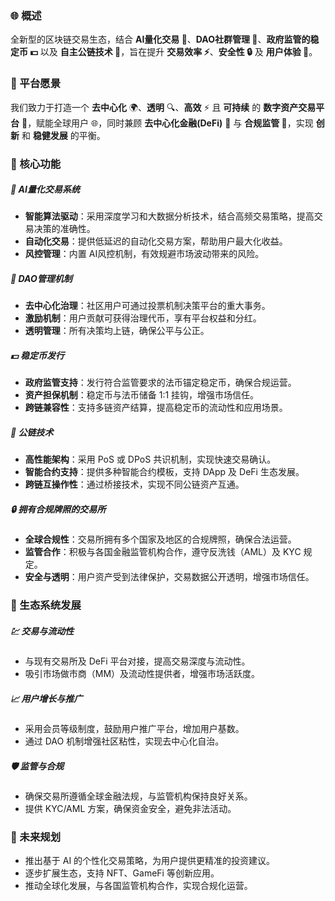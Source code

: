 

### 🌐 概述

全新型的区块链交易生态，结合 **AI量化交易 🤖**、**DAO社群管理 👥**、**政府监管的稳定币 💵** 以及 **自主公链技术 🔗**，旨在提升 **交易效率 ⚡**、**安全性 🔒** 及 **用户体验 🎉**。


### 🚀 平台愿景

我们致力于打造一个 **去中心化** 🌍、**透明** 🔍、**高效** ⚡ 且 **可持续** 的 **数字资产交易平台** 💼，赋能全球用户 🌐，同时兼顾 **去中心化金融(DeFi)** 💸 与 **合规监管 📜**，实现 **创新** 和 **稳健发展** 的平衡。


### 🔑 核心功能

##### 🤖 AI量化交易系统

* **智能算法驱动**：采用深度学习和大数据分析技术，结合高频交易策略，提高交易决策的准确性。
* **自动化交易**：提供低延迟的自动化交易方案，帮助用户最大化收益。
* **风控管理**：内置 AI风控机制，有效规避市场波动带来的风险。

##### 👥 DAO管理机制

* **去中心化治理**：社区用户可通过投票机制决策平台的重大事务。
* **激励机制**：用户贡献可获得治理代币，享有平台权益和分红。
* **透明管理**：所有决策均上链，确保公平与公正。

##### 💵 稳定币发行

* **政府监管支持**：发行符合监管要求的法币锚定稳定币，确保合规运营。
* **资产担保机制**：稳定币与法币储备 1:1 挂钩，增强市场信任。
* **跨链兼容性**：支持多链资产结算，提高稳定币的流动性和应用场景。

##### 🔗 公链技术

* **高性能架构**：采用 PoS 或 DPoS 共识机制，实现快速交易确认。
* **智能合约支持**：提供多种智能合约模板，支持 DApp 及 DeFi 生态发展。
* **跨链互操作性**：通过桥接技术，实现不同公链资产互通。

##### 🔒 拥有合规牌照的交易所

* **全球合规性**：交易所拥有多个国家及地区的合规牌照，确保合法运营。
* **监管合作**：积极与各国金融监管机构合作，遵守反洗钱（AML）及 KYC 规定。
* **安全与透明**：用户资产受到法律保护，交易数据公开透明，增强市场信任。

### 🌱  生态系统发展

##### 💹  交易与流动性

* 与现有交易所及 DeFi 平台对接，提高交易深度与流动性。
* 吸引市场做市商（MM）及流动性提供者，增强市场活跃度。

##### 📈 用户增长与推广

* 采用会员等级制度，鼓励用户推广平台，增加用户基数。
* 通过 DAO 机制增强社区粘性，实现去中心化自治。

##### 🛡️ 监管与合规

* 确保交易所遵循全球金融法规，与监管机构保持良好关系。
* 提供 KYC/AML 方案，确保资金安全，避免非法活动。

### 🌟 未来规划

* 推出基于 AI 的个性化交易策略，为用户提供更精准的投资建议。
* 逐步扩展生态，支持 NFT、GameFi 等创新应用。
* 推动全球化发展，与各国监管机构合作，实现合规化运营。